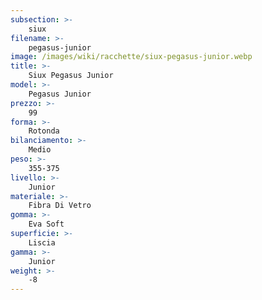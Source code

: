 ```yaml
---
subsection: >-
    siux
filename: >-
    pegasus-junior
image: /images/wiki/racchette/siux-pegasus-junior.webp
title: >-
    Siux Pegasus Junior
model: >-
    Pegasus Junior
prezzo: >-
    99
forma: >-
    Rotonda
bilanciamento: >-
    Medio
peso: >-
    355-375
livello: >-
    Junior
materiale: >-
    Fibra Di Vetro
gomma: >-
    Eva Soft
superficie: >-
    Liscia
gamma: >-
    Junior
weight: >-
    -8
---
```

